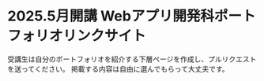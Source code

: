 # 2025.5月開講 Webアプリ開発科ポートフォリオリンクサイト
受講生は自分のポートフォリオを紹介する下層ページを作成し、プルリクエストを送ってください。
掲載する内容は自由に選んでもらって大丈夫です。
